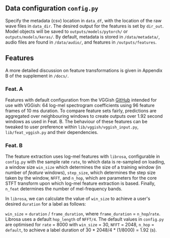 ## Data configuration `config.py`
Specify the metadata (csv) location in `data_df`, with the location of the raw wave files in `data_dir`. The desired output for the features is set by `dir_out`. Model objects will be saved to `outputs/models/pytorch/` or `outputs/models/keras/`. By default, metadata is stored in `/data/metadata/`, audio files are found in `/data/audio/`, and features in `/outputs/features`.

## Features
A more detailed discussion on feature transformations is given in Appendix B of the supplement in `/docs/`.

### Feat. A
Features with default configuration from the VGGish [GitHub](https://github.com/tensorflow/models/blob/master/research/audioset/vggish/vggish_input.py) intended for use with VGGish: 64 log-mel spectrogram coefficients using 96 feature frames of 10 ms duration. To compare feature sets fairly, predictions are aggregated over neighbouring windows to create outputs over 1.92 second windows as used in Feat. B. The behaviour of these features can be tweaked to user preference within `lib/vggish/vggish_input.py`, `lib/feat_vggish.py` and their dependencies.

### Feat. B
The feature extraction uses log-mel features with `librosa`, configurable in `config.py` with the sample rate `rate`, to which data is re-sampled on loading, a window size `win_size` which determines the size of a training window (in number of _feature_ windows), `step_size`, which determines the step size taken by the window, `NFFT`, and `n_hop`, which are parameters for the core STFT transform upon which log-mel feature extraction is based. Finally, `n_feat` determines the number of mel-frequency bands.

In `librosa`, we can calculate the value of `win_size` to achieve a user's desired `duration` for a label as follows:

`win_size` = `duration` / `frame_duration`, where `frame_duration` = `n_hop`/`rate`. Librosa uses a default `hop_length` of `NFFT/4`.
The default values in `config.py` are optimised for `rate` = 8000 with  `win_size` = 30, `NFFT` = 2048, `n_hop` = `default`,  to achieve a label duration of 30 * 2048/4 * (1/8000) = 1.92 (s). 
